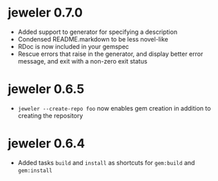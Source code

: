 # jeweler 0.7.0

 * Added support to generator for specifying a description
 * Condensed README.markdown to be less novel-like
 * RDoc is now included in your gemspec
 * Rescue errors that raise in the generator, and display better error message, and exit with a non-zero exit status

# jeweler 0.6.5

 * `jeweler --create-repo foo` now enables gem creation in addition to creating the repository

# jeweler 0.6.4

 * Added tasks `build` and `install` as shortcuts for `gem:build` and `gem:install`
